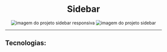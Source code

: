 <div align="center">
<h1> Sidebar </h1>
<img src="https://i.imgur.com/8iotvgq.png" alt="imagem do projeto sidebar responsiva" />
<img src="https://i.imgur.com/Pn486AS.png" alt="imagem do projeto sidebar" />
<hr>
<h2 align="left"> Tecnologias: </h2>
</div>
